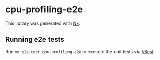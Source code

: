 # cpu-profiling-e2e

This library was generated with [Nx](https://nx.dev).

## Running e2e tests

Run `nx e2e-test cpu-profiling-e2e` to execute the unit tests via [Vitest](https://vitest.dev/).
